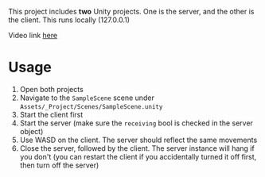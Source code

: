 This project includes **two** Unity projects. One is the server,
and the other is the client. This runs locally (127.0.0.1)

Video link [here](https://www.youtube.com/watch?v=gstiS2polXM)

# Usage
1. Open both projects
2. Navigate to the `SampleScene` scene under `Assets/_Project/Scenes/SampleScene.unity`
3. Start the client first
4. Start the server (make sure the `receiving` bool is checked in the server object)
5. Use WASD on the client. The server should reflect the same movements
6. Close the server, followed by the client. The server instance will
hang if you don't (you can restart the client if you accidentally turned 
it off first, then turn off the server)

